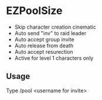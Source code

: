 # EZPoolSize

- Skip character creation cinematic
- Auto send "inv" to raid leader
- Auto accept group invite
- Auto release from death
- Auto accept resurection
- Active for level 1 characters only

## Usage

Type /pool \<username for invite\>
